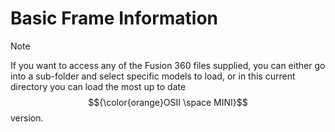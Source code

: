 # Basic Frame Information


> [!NOTE]
> If you want to access any of the Fusion 360 files supplied, you can either go into a sub-folder and select specific models to load, or in this current directory you can load the most up to date $${\color{orange}OSII \space MINI}$$ version. 

